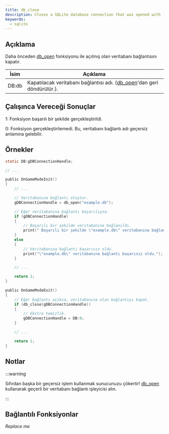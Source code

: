 ```yaml
---
title: db_close
description: Closes a SQLite database connection that was opened with `db_open`.
keywords:
  - sqlite
---
```


<LowercaseNote />

## Açıklama

Daha önceden [db_open](db_open) fonksiyonu ile açılmış olan veritabanı bağlantısını kapatır.

| İsim  | Açıklama                                                                          |
| ----- | --------------------------------------------------------------------------------- |
| DB:db | Kapatılacak veritabanı bağlantısı adı. ([db_open](db_open)'dan geri döndürülür.). |

## Çalışınca Vereceği Sonuçlar

1: Fonksiyon başarılı bir şekilde gerçekleştirildi.

0: Fonksiyon gerçekleştirilemedi. Bu, veritabanı bağlantı adı geçersiz anlamına gelebilir.

## Örnekler

```c
static DB:gDBConnectionHandle;

// ...

public OnGameModeInit()
{
    // ...

    // Veritabanına bağlantı oluştur.
    gDBConnectionHandle = db_open("example.db");

    // Eğer veritabanına bağlantı başarılıysa.
    if (gDBConnectionHandle)
    {
        // Başarılı bir şekilde veritabanına bağlanıldı.
        print(" Başarılı bir şekilde \"example.db\" veritabanına bağlanıldı.");
    }
    else
    {
        // Veritabanına bağlantı başarısız oldu.
        print("\"example.db\" veritabanına bağlantı başarısız oldu.");
    }

    // ...

    return 1;
}

public OnGameModeExit()
{
    // Eğer bağlantı açıksa, veritabanına olan bağlantıyı kapat.
    if (db_close(gDBConnectionHandle))
    {
        // Ekstra temizlik.
        gDBConnectionHandle = DB:0;
    }

    // ...

    return 1;
}
```

## Notlar

:::warning

Sıfırdan başka bir geçersiz işlem kullanmak sunucunuzu çökertir! [db_open](db_open) kullanarak geçerli bir veritabanı bağlantı işleyicisi alın.

:::

## Bağlantılı Fonksiyonlar

_Replace me_
